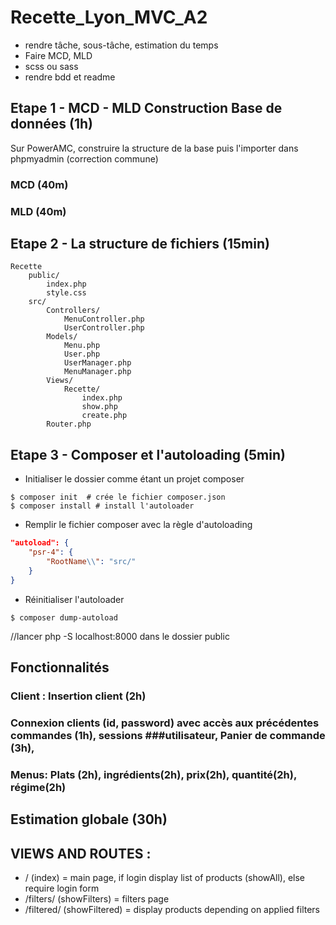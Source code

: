 # Recette_Lyon_MVC_A2

- rendre tâche, sous-tâche, estimation du temps
- Faire MCD, MLD
- scss ou sass
- rendre bdd et readme

## Etape 1 - MCD - MLD Construction Base de données (1h)
Sur PowerAMC, construire la structure de la base puis l'importer dans phpmyadmin (correction commune)

### MCD (40m)
### MLD (40m)

## Etape 2 - La structure de fichiers (15min)
```
Recette
    public/
        index.php
        style.css
    src/
        Controllers/
            MenuController.php
            UserController.php
        Models/
            Menu.php
            User.php
            UserManager.php
            MenuManager.php
        Views/
            Recette/
                index.php
                show.php
                create.php
        Router.php
```

## Etape 3 - Composer et l'autoloading (5min)

- Initialiser le dossier comme étant un projet composer

```shell
$ composer init  # crée le fichier composer.json
$ composer install # install l'autoloader
```

- Remplir le fichier composer avec la règle d'autoloading

```json
"autoload": {
    "psr-4": {
        "RootName\\": "src/"
    }
}
```

- Réinitialiser l'autoloader

```shell
$ composer dump-autoload
```

//lancer php -S localhost:8000 dans le dossier public

## Fonctionnalités

### Client : Insertion client (2h)
### Connexion clients (id, password) avec accès aux précédentes commandes (1h), sessions ###utilisateur, Panier de commande (3h),
###
### Menus: Plats (2h), ingrédients(2h), prix(2h), quantité(2h), régime(2h)
## Estimation globale (30h)


## VIEWS AND ROUTES :
- / (index) = main page, if login display list of products (showAll), else require login form
- /filters/ (showFilters) = filters page
- /filtered/ (showFiltered) = display products depending on applied filters